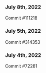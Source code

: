 ### July 8th, 2022

Commit #111218

### July 5th, 2022

Commit #314353


### July 4th, 2022

Commit #72281
